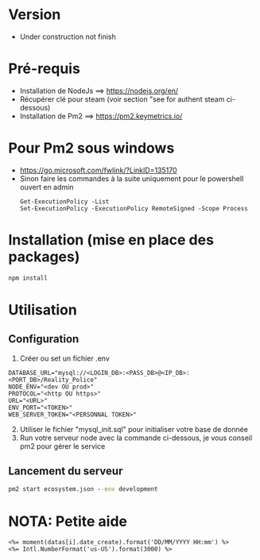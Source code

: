 # Version
- Under construction not finish

# Pré-requis
- Installation de NodeJs ==> https://nodejs.org/en/
- Récupérer clé pour steam (voir section "see for authent steam ci-dessous)
- Installation de Pm2 ==> https://pm2.keymetrics.io/

# Pour Pm2 sous windows
- https://go.microsoft.com/fwlink/?LinkID=135170
- Sinon faire les commandes à la suite uniquement pour le powershell ouvert en admin
  ```code
  Get-ExecutionPolicy -List
  Set-ExecutionPolicy -ExecutionPolicy RemoteSigned -Scope Process
  ```

# Installation (mise en place des packages)
```cmd
npm install
```

# Utilisation

## Configuration
1. Créer ou set un fichier .env
```code
DATABASE_URL="mysql://<LOGIN_DB>:<PASS_DB>@<IP_DB>:<PORT_DB>/Reality_Police"
NODE_ENV="<dev OU prod>"
PROTOCOL="<http OU https>"
URL="<URL>"
ENV_PORT="<TOKEN>"
WEB_SERVER_TOKEN="<PERSONNAL TOKEN>"
```
2. Utiliser le fichier "mysql_init.sql" pour initialiser votre base de donnée
3. Run votre serveur node avec la commande ci-dessous, je vous conseil pm2 pour gérer le service

## Lancement du serveur
  ```cmd
  pm2 start ecosystem.json --env development
  ```


# NOTA: Petite aide
```code
<%= moment(datas[i].date_create).format('DD/MM/YYYY HH:mm') %>
<%= Intl.NumberFormat('us-US').format(3000) %>
```
